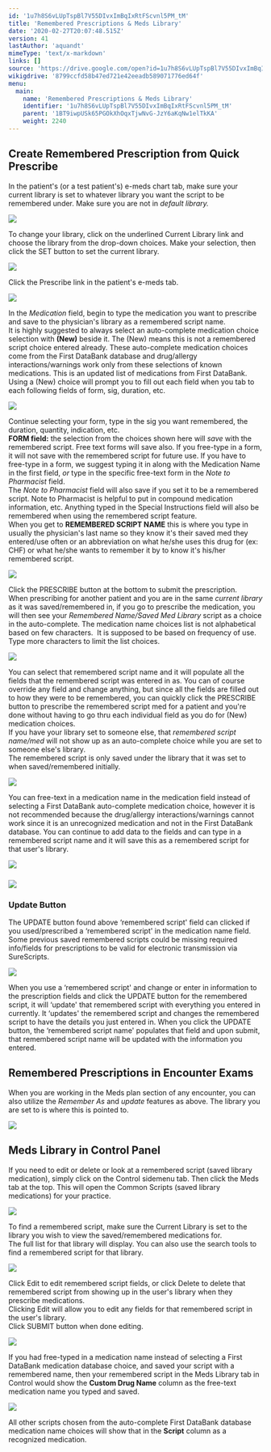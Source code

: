 ```yaml
---
id: '1u7h8S6vLUpTspBl7V55DIvxImBqIxRtFScvnl5PM_tM'
title: 'Remembered Prescriptions & Meds Library'
date: '2020-02-27T20:07:48.515Z'
version: 41
lastAuthor: 'aquandt'
mimeType: 'text/x-markdown'
links: []
source: 'https://drive.google.com/open?id=1u7h8S6vLUpTspBl7V55DIvxImBqIxRtFScvnl5PM_tM'
wikigdrive: '8799ccfd58b47ed721e42eeadb589071776ed64f'
menu:
  main:
    name: 'Remembered Prescriptions & Meds Library'
    identifier: '1u7h8S6vLUpTspBl7V55DIvxImBqIxRtFScvnl5PM_tM'
    parent: '1BT9iwpUSk65PGOkXhOqxTjwNvG-JzY6aKqNw1elTkKA'
    weight: 2240
---
```

## Create Remembered Prescription from Quick Prescribe  
  
In the patient's (or a test patient's) e-meds chart tab, make sure your current library is set to whatever library you want the script to be remembered under. Make sure you are not in *default library.*
  
![](../remembered-prescriptions-and-meds-library.assets/10000000000003970000009C16566C2F4F6301E1.png)  

To change your library, click on the underlined Current Library link and choose the library from the drop-down choices. Make your selection, then click the SET button to set the current library.
  
![](../remembered-prescriptions-and-meds-library.assets/10000000000000CF000000594E29989A8CDBB666.png)  

Click the Prescribe link in the patient's e-meds tab.
  
![](../remembered-prescriptions-and-meds-library.assets/10000000000003900000009AA4B79D965981100F.png)  

In the *Medication* field, begin to type the medication you want to prescribe and save to the physician's library as a remembered script name.  
It is highly suggested to always select an auto-complete medication choice selection with **(New)** beside it. The (New) means this is not a remembered script choice entered already. These auto-complete medication choices come from the First DataBank database and drug/allergy interactions/warnings work only from these selections of known medications. This is an updated list of medications from First DataBank. Using a (New) choice will prompt you to fill out each field when you tab to each following fields of form, sig, duration, etc.
  
![](../remembered-prescriptions-and-meds-library.assets/1000000000000251000000CD88485C4A92EFB69E.png)  

Continue selecting your form, type in the sig you want remembered, the duration, quantity, indication, etc.  
**FORM field:** the selection from the choices shown here will *save* with the remembered script. Free text forms will save also. If you free-type in a form, it will not save with the remembered script for future use. If you have to free-type in a form, we suggest typing it in along with the Medication Name in the first field, *or* type in the specific free-text form in the *Note to Pharmacist* field.  
The *Note to Pharmacist* field will also save if you set it to be a remembered script. Note to Pharmacist is helpful to put in compound medication information, etc. Anything typed in the Special Instructions field will also be remembered when using the remembered script feature.  
When you get to **REMEMBERED SCRIPT NAME** this is where you type in usually the physician's last name so they know it's their saved med they entered/use often or an abbreviation on what he/she uses this drug for (ex: CHF) or what he/she wants to remember it by to know it's his/her remembered script.
  
![](../remembered-prescriptions-and-meds-library.assets/10000000000002CC000001D275BB899AC5B9FED5.png)  

Click the PRESCRIBE button at the bottom to submit the prescription.  
When prescribing for another patient and you are in the same *current library* as it was saved/remembered in, if you go to prescribe the medication, you will then see your *Remembered Name/Saved Med Library* script as a choice in the auto-complete. The medication name choices list is not alphabetical based on few characters.  It is supposed to be based on frequency of use. Type more characters to limit the list choices.
  
![](../remembered-prescriptions-and-meds-library.assets/1000000000000366000001A7F38D8DC1B2E864EA.png)  

You can select that remembered script name and it will populate all the fields that the remembered script was entered in as. You can of course override any field and change anything, but since all the fields are filled out to how they were to be remembered, you can quickly click the PRESCRIBE button to prescribe the remembered script med for a patient and you're done without having to go thru each individual field as you do for (New) medication choices.  
If you have your library set to someone else, that *remembered script name/med* will not show up as an auto-complete choice while you are set to someone else's library.  
The remembered script is only saved under the library that it was set to when saved/remembered initially.
  
![](../remembered-prescriptions-and-meds-library.assets/100000000000038E00000188AFF19E89405A38D4.png)  

You can free-text in a medication name in the medication field instead of selecting a First DataBank auto-complete medication choice, however it is not recommended because the drug/allergy interactions/warnings cannot work since it is an unrecognized medication and not in the First DataBank database. You can continue to add data to the fields and can type in a remembered script name and it will save this as a remembered script for that user's library.
  
![](../remembered-prescriptions-and-meds-library.assets/100000000000025E00000111BCFE9660E1AEED3D.png)  

  
  
### ![](../remembered-prescriptions-and-meds-library.assets/100000000000025700000098EFF3BA12BB97DD06.png)  
  

  
### Update Button  
  
The UPDATE button found above ‘remembered script' field can clicked if you used/prescribed a ‘remembered script' in the medication name field. Some previous saved remembered scripts could be missing required info/fields for prescriptions to be valid for electronic transmission via SureScripts.
  
![](../remembered-prescriptions-and-meds-library.assets/10000000000002C9000001488EDCFC482A049585.png)  

When you use a ‘remembered script' and change or enter in information to the prescription fields and click the UPDATE button for the remembered script, it will ‘update' that remembered script with everything you entered in currently. It ‘updates' the remembered script and changes the remembered script to have the details you just entered in. When you click the UPDATE button, the ‘remembered script name' populates that field and upon submit, that remembered script name will be updated with the information you entered.
  
## Remembered Prescriptions in Encounter Exams  
  
When you are working in the Meds plan section of any encounter, you can also utilize the *Remember As* and *update* features as above. The library you are set to is where this is pointed to.
  
![](../remembered-prescriptions-and-meds-library.assets/10000000000003AE000000D8EE5454E3AA92466B.png)  

  
## Meds Library in Control Panel  
  
If you need to edit or delete or look at a remembered script (saved library medication), simply click on the Control sidemenu tab. Then click the Meds tab at the top. This will open the Common Scripts (saved library medications) for your practice.
  
![](../remembered-prescriptions-and-meds-library.assets/10000000000003DB000001A7AE57D4F6C11873DD.png)  

To find a remembered script, make sure the Current Library is set to the library you wish to view the saved/remembered medications for.  
The full list for that library will display. You can also use the search tools to find a remembered script for that library.
  
![](../remembered-prescriptions-and-meds-library.assets/1000000000000394000001AB423D6FF27BD87A68.png)  

Click Edit to edit remembered script fields, or click Delete to delete that remembered script from showing up in the user's library when they prescribe medications.  
Clicking Edit will allow you to edit any fields for that remembered script in the user's library.  
Click SUBMIT button when done editing.
  
![](../remembered-prescriptions-and-meds-library.assets/100002010000018A0000020EBA4189CD6ABB421B.png)  

If you had free-typed in a medication name instead of selecting a First DataBank medication database choice, and saved your script with a remembered name, then your remembered script in the Meds Library tab in Control would show the **Custom Drug Name** column as the free-text medication name you typed and saved.
  
![](../remembered-prescriptions-and-meds-library.assets/100000000000037C000000A3E0C2DBC408B81FCA.png)  

All other scripts chosen from the auto-complete First DataBank database medication name choices will show that in the **Script** column as a recognized medication.
